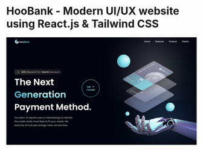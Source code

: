 # HooBank - Modern UI/UX website using React.js & Tailwind CSS

![HooBank](src/assets/superbank.png)